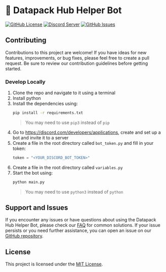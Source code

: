<!-- # Datapack Helper
repo for the datapack helper discord bot :)
readme placholder -->

# 🤖 Datapack Hub Helper Bot

[![GitHub License](https://img.shields.io/badge/License-MIT-blue.svg)](LICENSE.md)
[![Discord Server](https://img.shields.io/discord/935560260725379143?color=7289DA&label=Discord&logo=discord)](https://discord.datapackhub.net/)
[![GitHub Issues](https://img.shields.io/github/issues/Datapack-Hub/bot)](https://github.com/Datapack-Hub/bot/issues)

## Contributing

Contributions to this project are welcome! If you have ideas for new features, improvements, or bug fixes, please feel free to create a pull request. Be sure to review our contribution guidelines before getting started.

### Develop Locally

1. Clone the repo and navigate to it using a terminal
2. Install python
3. Install the dependencies using:
   ```bash
   pip install -r requirements.txt
   ```
   > You may need to use `pip3` instead of `pip`
4. Go to https://discord.com/developers/applications, create and set up a bot and invite it to a server
5. Create a file in the root directory called `bot_token.py` and fill in your token:
   ```py
   token = "<YOUR_DISCORD_BOT_TOKEN>"
   ```
6. Create a file in the root directory called `variables.py`
7. Start the bot using:
   ```bash
   python main.py
   ```
   > You may need to use `python3` instead of `python`

## Support and Issues

If you encounter any issues or have questions about using the Datapack Hub Helper Bot, please check our [FAQ](https://discord.datapackhub.net/faq) for common solutions. If your issue persists or you need further assistance, you can open an issue on our [GitHub repository](https://github.com/Datapack-Hub/bot/issues).

## License

This project is licensed under the [MIT License](LICENSE.md).
